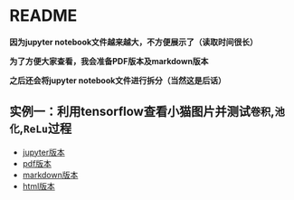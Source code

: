 # README

**因为jupyter notebook文件越来越大，不方便展示了（读取时间很长）**

**为了方便大家查看，我会准备PDF版本及markdown版本**

**之后还会将jupyter notebook文件进行拆分（当然这是后话）**


## 实例一：利用tensorflow查看小猫图片并测试`卷积`,`池化`,`ReLu`过程

- [jupyter版本](src/CNN_cat.ipynb)
- [pdf版本](docs-example/CNN_cat.pdf)
- [markdown版本](markdown_example/CNN_cat/CNN_cat.md)
- [html版本](html-example/CNN_cat.html)